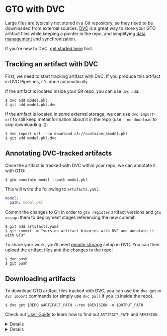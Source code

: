# GTO with DVC

Large files are typically not stored in a Git repository, so they need to be
downloaded from external sources. [DVC](https://dvc.org) is a great way to store
your GTO artifact files while keeping a pointer in the repo, and simplifying
[data management] and synchronization.

[data management]: https://dvc.org/doc/user-guide/data-management

<admon icon="book">

If you're new to DVC, [get started here](https://dvc.org/doc/start) first.

</admon>

## Tracking an artifact with DVC

First, we need to start tracking artifact with DVC. If you produce this artifact
in DVC Pipelines, it's done automatically.

If the artifact is located inside your Git repo, you can use `dvc add`:

```cli
$ dvc add model.pkl
$ git add model.pkl.dvc
```

If the artifact is located in some external storage, we can use `dvc import-url`
to still keep metainformation about it in the repo (use `--no-download` to skip
downloading it):

```cli
$ dvc import-url --no-download s3://container/model.pkl
$ git add model.pkl.dvc
```

## Annotating DVC-tracked artifacts

Once the artifact is tracked with DVC within your repo, we can annotate it with
GTO:

```cli
$ gto annotate model --path model.pkl
```

This will write the following to `artifacts.yaml`:

```yaml
model:
  path: model.pkl
```

Commit the changes to Git in order to `gto register` artifact versions and
`gto assign` them to deployment stages referencing the new commit.

```cli
$ git add artifacts.yaml
$ git commit -m "version artifact binaries with DVC and annotate it with GTO"
```

To share your work, you'll need [remote storage] setup in DVC. You can then
upload the artifact files and the changes to the repo:

[remote storage]: https://dvc.org/doc/command-reference/remote

```cli
$ dvc push
$ git push
```

## Downloading artifacts

To download GTO artifact files tracked with DVC, you can use the `dvc get` or
`dvc import` commands (or simply use `dvc pull` if you `cd` inside the repo).

```cli
$ dvc get $REPO $ARTIFACT_PATH --rev $REVISION -o $OUTPUT_PATH
```

Check out [User Guide](/doc/gto/user-guide#getting-artifacts-downstream) to
learn how to find out `ARTIFACT_PATH` and `REVISION`.

<details>

### Example: downloading from outside the repo

If you need to download the latest version of `model`, that would be:

```cli
$ ARTIFACT_PATH=$(gto describe --repo $REPO model@latest --path)
$ REVISION=$(gto show --repo $REPO model@latest --ref)
$ dvc get $REPO $ARTIFACT_PATH --rev $REVISION -o $ARTIFACT_PATH
```

</details>

<details>

### Example: downloading in CI

If you need to download an artifact from the same repo, that would be a bit
simpler (taking GH Actions as an example):

```cli
$ ARTIFACT_PATH=$(gto describe model --rev $GITHUB_REF --path)
$ dvc pull $ARTIFACT_PATH
```

</details>
